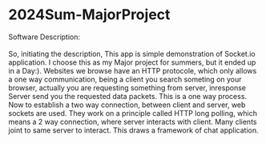 # 2024Sum-MajorProject

Software Description: <br><br>
So, initiating the description, This app is simple demonstration of Socket.io
application. I choose this as my Major project for summers, but it ended up in
a Day:). Websites we browse have an HTTP protocole,
which only allows a one way communication, being a client you search someting
on your browser, actually you are requesting something from server, inresponse
Server send you the requested data packets. This is a one way process. Now to
establish a two way connection, between client and server, web sockets are used.
They work on a principle called HTTP long polling, which means a 2 way connection,
where server interacts with client. Many clients joint to same server to interact.
This draws a framework of chat application. <br><br>

